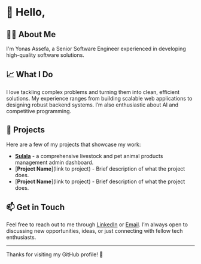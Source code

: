 # 👋 Hello,

## 👨‍💻 About Me

I'm Yonas Assefa, a Senior Software Engineer experienced in developing high-quality software solutions.


## 📈 What I Do

I love tackling complex problems and turning them into clean, efficient solutions. My experience ranges from building scalable web applications to designing robust backend systems. I’m also enthusiastic about AI and competitive programming.

## 🔧 Projects

Here are a few of my projects that showcase my work:
- [**Sulala**](https://sulala.com/) - a comprehensive livestock and pet animal products management admin dashboard.
- [**Project Name**](link to project) - Brief description of what the project does.
- [**Project Name**](link to project) - Brief description of what the project does.

## 📫 Get in Touch

Feel free to reach out to me through [LinkedIn](your-linkedin-profile) or [Email](mailto:your-email@example.com). I’m always open to discussing new opportunities, ideas, or just connecting with fellow tech enthusiasts.

---

Thanks for visiting my GitHub profile! 🚀
